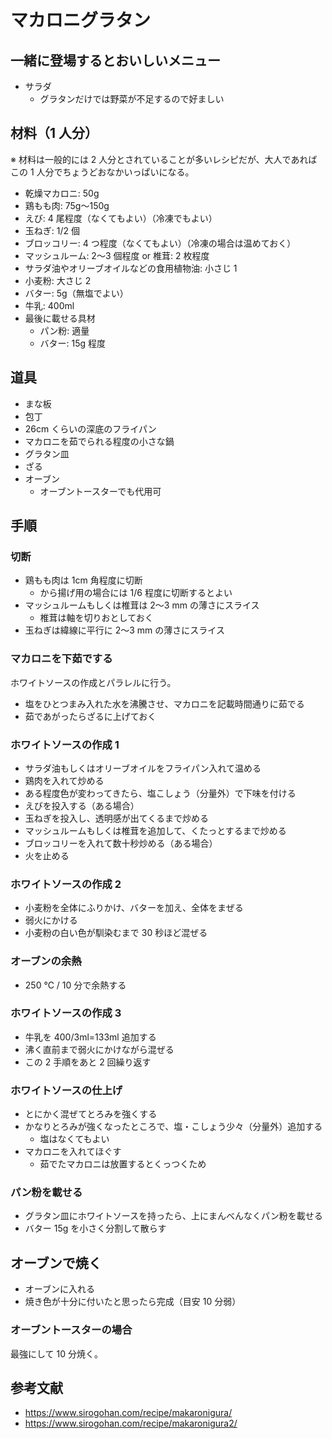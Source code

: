# マカロニグラタン

## 一緒に登場するとおいしいメニュー

- サラダ
  - グラタンだけでは野菜が不足するので好ましい

## 材料（1 人分）

※ 材料は一般的には 2 人分とされていることが多いレシピだが、大人であればこの 1 人分でちょうどおなかいっぱいになる。 

- 乾燥マカロニ: 50g
- 鶏もも肉: 75g〜150g
- えび: 4 尾程度（なくてもよい）（冷凍でもよい）
- 玉ねぎ: 1/2 個
- ブロッコリー: 4 つ程度（なくてもよい）（冷凍の場合は温めておく）
- マッシュルーム: 2〜3 個程度 or 椎茸: 2 枚程度
- サラダ油やオリーブオイルなどの食用植物油: 小さじ 1
- 小麦粉: 大さじ 2
- バター: 5g（無塩でよい）
- 牛乳: 400ml
- 最後に載せる具材
  - パン粉: 適量
  - バター: 15g 程度

## 道具

- まな板
- 包丁
- 26cm くらいの深底のフライパン
- マカロニを茹でられる程度の小さな鍋
- グラタン皿
- ざる
- オーブン
  - オーブントースターでも代用可

## 手順

### 切断

- 鶏もも肉は 1cm 角程度に切断
  - から揚げ用の場合には 1/6 程度に切断するとよい
- マッシュルームもしくは椎茸は 2〜3 mm の薄さにスライス
  - 椎茸は軸を切りおとしておく
- 玉ねぎは緯線に平行に 2〜3 mm の薄さにスライス

### マカロニを下茹でする

ホワイトソースの作成とパラレルに行う。

- 塩をひとつまみ入れた水を沸騰させ、マカロニを記載時間通りに茹でる
- 茹であがったらざるに上げておく

### ホワイトソースの作成 1

- サラダ油もしくはオリーブオイルをフライパン入れて温める
- 鶏肉を入れて炒める
- ある程度色が変わってきたら、塩こしょう（分量外）で下味を付ける
- えびを投入する（ある場合）
- 玉ねぎを投入し、透明感が出てくるまで炒める
- マッシュルームもしくは椎茸を追加して、くたっとするまで炒める
- ブロッコリーを入れて数十秒炒める（ある場合）
- 火を止める

### ホワイトソースの作成 2

- 小麦粉を全体にふりかけ、バターを加え、全体をまぜる
- 弱火にかける
- 小麦粉の白い色が馴染むまで 30 秒ほど混ぜる

### オーブンの余熱

- 250 ℃ / 10 分で余熱する

### ホワイトソースの作成 3

- 牛乳を 400/3ml=133ml 追加する
- 沸く直前まで弱火にかけながら混ぜる
- この 2 手順をあと 2 回繰り返す

### ホワイトソースの仕上げ

- とにかく混ぜてとろみを強くする
- かなりとろみが強くなったところで、塩・こしょう少々（分量外）追加する
  - 塩はなくてもよい
- マカロニを入れてほぐす
  - 茹でたマカロニは放置するとくっつくため

### パン粉を載せる

- グラタン皿にホワイトソースを持ったら、上にまんべんなくパン粉を載せる
- バター 15g を小さく分割して散らす

## オーブンで焼く

- オーブンに入れる
- 焼き色が十分に付いたと思ったら完成（目安 10 分弱）

### オーブントースターの場合

最強にして 10 分焼く。

## 参考文献

- https://www.sirogohan.com/recipe/makaronigura/
- https://www.sirogohan.com/recipe/makaronigura2/
  
